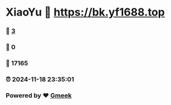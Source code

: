 # XiaoYu :link: https://bk.yf1688.top 
### :page_facing_up: [3](https://bk.yf1688.top/tag.html) 
### :speech_balloon: 0 
### :hibiscus: 17165 
### :alarm_clock: 2024-11-18 23:35:01 
### Powered by :heart: [Gmeek](https://github.com/Meekdai/Gmeek)
